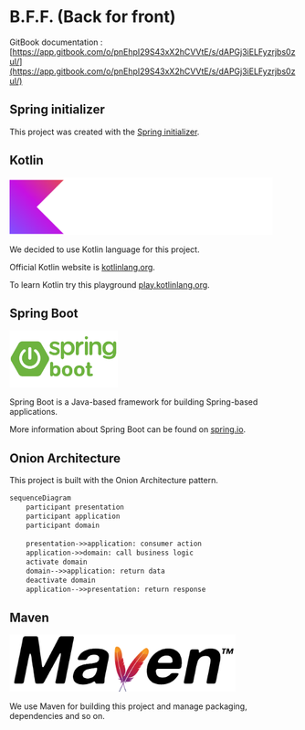 # B.F.F. (Back for front)

GitBook documentation :  [https://app.gitbook.com/o/pnEhpI29S43xX2hCVVtE/s/dAPGj3iELFyzrjbs0zuI/](https://app.gitbook.com/o/pnEhpI29S43xX2hCVVtE/s/dAPGj3iELFyzrjbs0zuI/)

## Spring initializer

This project was created with the [Spring initializer](https://start.spring.io/).

## Kotlin

<img src="./docs/images/kotlin.png" height="100" />

We decided to use Kotlin language for this project.

Official Kotlin website is [kotlinlang.org](https://kotlinlang.org/).

To learn Kotlin try this playground [play.kotlinlang.org](https://play.kotlinlang.org/).

## Spring Boot

<img src="./docs/images/spring-boot.png" height="100" />

Spring Boot is a Java-based framework for building Spring-based applications.

More information about Spring Boot can be found on [spring.io](https://spring.io/).


## Onion Architecture

This project is built with the Onion Architecture pattern.

```mermaid
sequenceDiagram
    participant presentation
    participant application
    participant domain

    presentation->>application: consumer action
    application->>domain: call business logic
    activate domain
    domain-->>application: return data
    deactivate domain
    application-->>presentation: return response
```

## Maven

<img src="./docs/images/maven.png" height="100" />

We use Maven for building this project and manage packaging, dependencies and so on.
